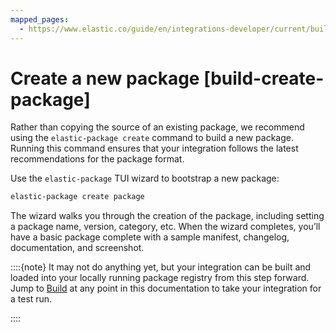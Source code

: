 ```yaml
---
mapped_pages:
  - https://www.elastic.co/guide/en/integrations-developer/current/build-create-package.html
---
```


# Create a new package [build-create-package]

Rather than copying the source of an existing package, we recommend using the `elastic-package create` command to build a new package. Running this command ensures that your integration follows the latest recommendations for the package format.

Use the `elastic-package` TUI wizard to bootstrap a new package:

```bash
elastic-package create package
```

The wizard walks you through the creation of the package, including setting a package name, version, category, etc. When the wizard completes, you’ll have a basic package complete with a sample manifest, changelog, documentation, and screenshot.

::::{note}
It may not do anything yet, but your integration can be built and loaded into your locally running package registry from this step forward. Jump to [Build](/extend/build-it.md) at any point in this documentation to take your integration for a test run.

::::
